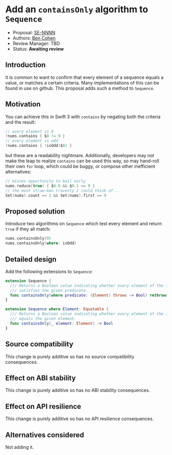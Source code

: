 # Add an `containsOnly` algorithm to `Sequence`

* Proposal: [SE-NNNN](NNNN-containsOnly.md)
* Authors: [Ben Cohen](https://github.com/airspeedswift)
* Review Manager: TBD
* Status: **Awaiting review**

## Introduction

It is common to want to confirm that every element of a sequence equals a
value, or matches a certain criteria. Many implementations of this can be found
in use on github. This proposal adds such a method to `Sequence`.

## Motivation

You can achieve this in Swift 3 with `contains` by negating both the criteria
and the result:

```swift
// every element is 9
!nums.contains { $0 != 9 }
// every element is odd
!nums.contains { !isOdd($0) }
```

but these are a readability nightmare. Additionally, developers may not make
the leap to realize `contains` can be used this way, so may hand-roll their own
`for` loop, which could be buggy, or compose other inefficient alternatives:

```swift
// misses opportunity to bail early
nums.reduce(true) { $0.0 && $0.1 == 9 }
// the most straw-man travesty I could think of...
Set(nums).count == 1 && Set(nums).first == 9
```

## Proposed solution

Introduce two algorithms on `Sequence` which test every element and return
`true` if they all match:

```swift
nums.containsOnly(9)
nums.containsOnly(where: isOdd)
```

## Detailed design

Add the following extensions to `Sequence`:

```swift
extension Sequence {
  /// Returns a Boolean value indicating whether every element of the sequence
  /// satisfies the given predicate.
  func containsOnly(where predicate: (Element) throws -> Bool) rethrows -> Bool
}

extension Sequence where Element: Equatable {
  /// Returns a Boolean value indicating whether every element of the sequence
  /// equals the given element.
  func containsOnly(_ element: Element) -> Bool
}
```

## Source compatibility

This change is purely additive so has no source compatibility consequences.

## Effect on ABI stability

This change is purely additive so has no ABI stability consequences.

## Effect on API resilience

This change is purely additive so has no API resilience consequences.

## Alternatives considered

Not adding it.
